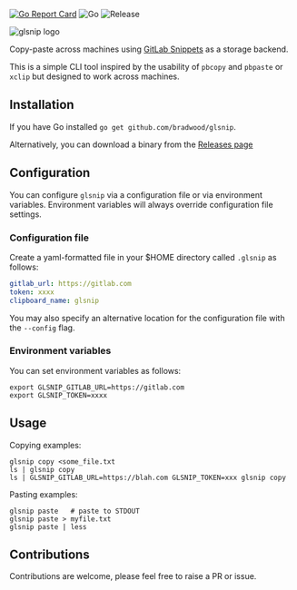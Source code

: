 [![Go Report Card](https://goreportcard.com/badge/github.com/bradwood/glsnip)](https://goreportcard.com/report/github.com/bradwood/glsnip)
![Go](https://github.com/bradwood/glsnip/workflows/Go/badge.svg)
![Release](https://github.com/bradwood/glsnip/workflows/Release/badge.svg)

![glsnip logo](.github/glsnip-logo.png?raw=true)

Copy-paste across machines using [GitLab
Snippets](https://docs.gitlab.com/ee/user/snippets.html) as a storage backend.

This is a simple CLI tool inspired by the usability of `pbcopy` and `pbpaste` or `xclip`
but designed to work across machines.

## Installation

If you have Go installed `go get github.com/bradwood/glsnip`.

Alternatively, you can download a binary from the [Releases
page](https://github.com/bradwood/glsnip/releases)

## Configuration

You can configure `glsnip` via a configuration file or via environment
variables. Environment variables will always override configuration file
settings.

### Configuration file

Create a yaml-formatted file in your $HOME directory called `.glsnip` as
follows:
```yaml
gitlab_url: https://gitlab.com
token: xxxx
clipboard_name: glsnip
```
You may also specify an alternative location for the configuration file with the
`--config` flag.

### Environment variables

You can set environment variables as follows:
```shell
export GLSNIP_GITLAB_URL=https://gitlab.com
export GLSNIP_TOKEN=xxxx
```

## Usage

Copying examples:
```shell
glsnip copy <some_file.txt
ls | glsnip copy
ls | GLSNIP_GITLAB_URL=https://blah.com GLSNIP_TOKEN=xxx glsnip copy
```

Pasting examples:
```shell
glsnip paste   # paste to STDOUT
glsnip paste > myfile.txt
glsnip paste | less
```

## Contributions

Contributions are welcome, please feel free to raise a PR or issue.

